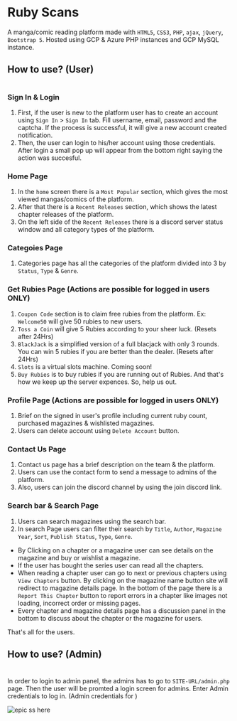 # Ruby Scans
A manga/comic reading platform made with `HTML5`, `CSS3`, `PHP`, `ajax`, `jQuery`, `Bootstrap 5`. Hosted using GCP & Azure PHP instances and GCP MySQL instance.

## How to use? (User)
#
### Sign In & Login
1. First, if the user is new to the platform user has to create an account using `Sign In` > `Sign In` tab. Fill username, email, password and the captcha. If the process is successful, it will give a new account created notification.
1. Then, the user can login to his/her account using those credentials. After login a small pop up will appear from the bottom right saying the action was succesful.
### Home Page
1. In the `home` screen there is a `Most Popular` section, which gives the most viewed mangas/comics of the platform.
1. After that there is a `Recent Releases` section, which shows the latest chapter releases of the platform.
1. On the left side of the `Recent Releases` there is a discord server status window and all category types of the platform.
### Categoies Page
1. Categories page has all the categories of the platform divided into 3 by `Status`, `Type` & `Genre`.
### Get Rubies Page (Actions are possible for logged in users ONLY)
1. `Coupon Code` section is to claim free rubies from the platform. Ex: `Welcome50` will give 50 rubies to new users.
1. `Toss a Coin` will give 5 Rubies according to your sheer luck. (Resets after 24Hrs)
1. `BlackJack` is a simplified version of a full blacjack with only 3 rounds. You can win 5 rubies if you are better than the dealer. (Resets after 24Hrs)
1. `Slots` is a virtual slots machine. Coming soon!
1. `Buy Rubies` is to buy rubies if you are running out of Rubies. And that's how we keep up the server expences. So, help us out.
### Profile Page (Actions are possible for logged in users ONLY)
1. Brief on the signed in user's profile including current ruby count, purchased magazines & wishlisted magazines.
1. Users can delete account using `Delete Account` button.
### Contact Us Page
1. Contact us page has a brief description on the team & the platform.
1. Users can use the contact form to send a message to admins of the platform.
1. Also, users can join the discord channel by using the join discord link.
### Search bar & Search Page
1. Users can search magazines using the search bar.
1. In search Page users can filter their search by `Title`, `Author`, `Magazine Year`, `Sort`, `Publish Status`, `Type`, `Genre`.

- By Clicking on a chapter or a magazine user can see details on the magazine and buy or wishlist a magazine.
- If the user has bought the series user can read all the chapters.
- When reading a chapter user can go to next or previous chapters using `View Chapters` button. By clicking on the magazine name button site will redirect to magazine details page. In the bottom of the page there is a `Report This Chapter` button to report errors in a chapter like images not loading, incorrect order or missing pages.
- Every chapter and magazine details page has a discussion panel in the bottom to discuss about the chapter or the magazine for users.

That's all for the users.

## How to use? (Admin)
#
In order to login to admin panel, the admins has to go to `SITE-URL/admin.php` page. Then the user will be promted a login screen for admins. Enter Admin credentials to log in. (Admin credentials for )

![epic ss here](https://i.imgur.com/pC8oAO6.png)
